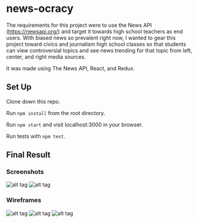 # news-ocracy
The requirements for this project were to use the News API (https://newsapi.org/) and target it towards high school teachers as end users.  With biased news so prevalent right now, I wanted to gear this project toward civics and journalism high school classes so that students can view controversial topics and see news trending for that topic from left, center, and right media sources.  

It was made using The News API, React, and Redux.

## Set Up

Clone down this repo.

Run `npm install` from the root directory.

Run `npm start` and visit localhost:3000 in your browser.

Run tests with `npm test`.

## Final Result

### Screenshots
![alt tag](https://github.com/haub/newsocracy/blob/master/public/assets/screenshot2.png)
![alt tag](https://github.com/haub/newsocracy/blob/master/public/assets/screenshot3.png)


### Wireframes
![alt tag](https://github.com/haub/newsocracy/blob/master/public/assets/wireframe1.png)
![alt tag](https://github.com/haub/newsocracy/blob/master/public/assets/wireframe2.png)
![alt tag](https://github.com/haub/newsocracy/blob/master/public/assets/wireframe3.png)


